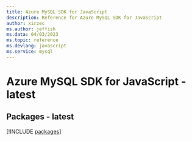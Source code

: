 ```yaml
---
title: Azure MySQL SDK for JavaScript
description: Reference for Azure MySQL SDK for JavaScript
author: xirzec
ms.author: jeffish
ms.data: 04/03/2023
ms.topic: reference
ms.devlang: javascript
ms.service: mysql
---
```

# Azure MySQL SDK for JavaScript - latest
## Packages - latest
[!INCLUDE [packages](mysql-index.md)]